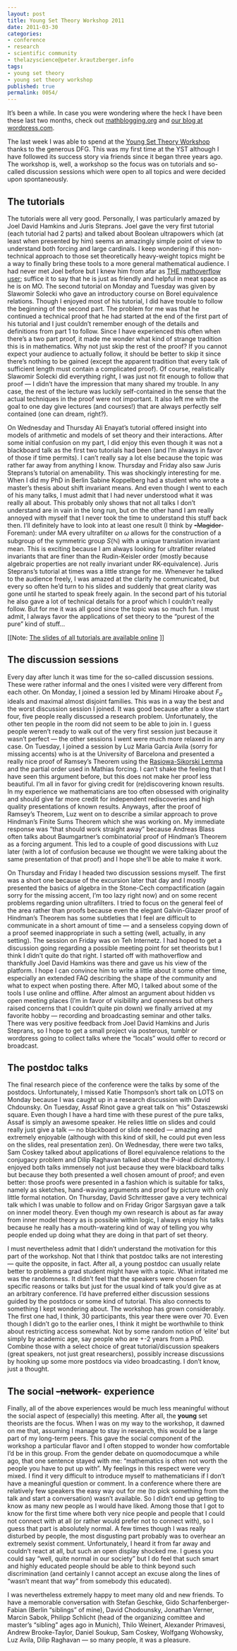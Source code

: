 ```yaml
---
layout: post
title: Young Set Theory Workshop 2011
date: 2011-03-30
categories:
- conference
- research
- scientific community
- thelazyscience@peter.krautzberger.info
tags:
- young set theory
- young set theory workshop
published: true
permalink: 0054/
---
```


It’s been a while. In case you were wondering where the heck I have been these last two months, check out [mathblogging.org](http://www.mathblogging.org) and [our blog at wordpress.com](http://mathblogging.wordpress.com).

The last week I was able to spend at the [Young Set Theory Workshop](http://www.math.uni-bonn.de/people/logic/events/young-set-theory-2011/) thanks to the generous DFG. This was my first time at the YST although I have followed its success story via friends since it began three years ago. The workshop is, well, a workshop so the focus was on tutorials and so-called discussion sessions which were open to all topics and were decided upon spontaneously.

## The tutorials

The tutorials were all very good. Personally, I was particularly amazed by Joel David Hamkins and Juris Steprans. Joel gave the very first tutorial (each tutorial had 2 parts) and talked about Boolean ultrapowers which (at least when presented by him) seems an amazingly simple point of view to understand both forcing and large cardinals. I keep wondering if this non-technical approach to those set theoretically heavy-weight topics might be a way to finally bring these tools to a more general mathematical audience. I had never met Joel before but I knew him from afar as [THE mathoverflow user](http://mathoverflow.net/users); suffice it to say that he is just as friendly and helpful in meat space as he is on MO. The second tutorial on Monday and Tuesday was given by Slawomir Solecki who gave an introductory course on Borel equivalence relations. Though I enjoyed most of his tutorial, I did have trouble to follow the beginning of the second part. The problem for me was that he continued a technical proof that he had started at the end of the first part of his tutorial and I just couldn’t remember enough of the details and definitions from part 1 to follow. Since I have experienced this often when there’s a two part proof, it made me wonder what kind of strange tradition this is in mathematics. Why not just skip the rest of the proof? If you cannot expect your audience to actually follow, it should be better to skip it since there’s nothing to be gained (except the apparent tradition that every talk of sufficient length must contain a complicated proof). Of course, realistically Slawomir Solecki did everything right, I was just not fit enough to follow that proof — I didn’t have the impression that many shared my trouble. In any case, the rest of the lecture was luckily self-contained in the sense that the actual techniques in the proof were not important. It also left me with the goal to one day give lectures (and courses!) that are always perfectly self contained (one can dream, right?).

On Wednesday and Thursday Ali Enayat’s tutorial offered insight into models of arithmetic and models of set theory and their interactions. After some initial confusion on my part, I did enjoy this even though it was not a blackboard talk as the first two tutorials had been (and I’m always in favor of those if time permits). I can’t really say a lot else because the topic was rather far away from anything I know. Thursday and Friday also saw Juris Steprans’s tutorial on amenability. This was shockingly interesting for me. When I did my PhD in Berlin Sabine Koppelberg had a student who wrote a master’s thesis about shift invariant means. And even though I went to each of his many talks, I must admit that I had never understood what it was really all about. This probably only shows that not all talks I don’t understand are in vain in the long run, but on the other hand I am really annoyed with myself that I never took the time to understand this stuff back then. I’ll definitely have to look into at least one result (I think by <del>-Magidor</del>- Foreman): under MA every ultrafilter on $\omega$ allows for the construction of a subgroup of the symmetric group $S(\mathbb{N})$ with a unique translation invariant mean. This is exciting because I am always looking for ultrafilter related invariants that are finer than the Rudin-Keisler order (mostly because algebraic properties are not really invariant under RK-equivalence). Juris Steprans’s tutorial at times was a little strange for me. Whenever he talked to the audience freely, I was amazed at the clarity he communicated, but every so often he’d turn to his slides and suddenly that great clarity was gone until he started to speak freely again. In the second part of his tutorial he also gave a lot of technical details for a proof which I couldn’t really follow. But for me it was all good since the topic was so much fun. I must admit, I always favor the applications of set theory to the “purest of the pure” kind of stuff…

[[Note: [The slides of all tutorials are available online](http://www.math.uni-bonn.de/people/logic/events/young-set-theory-2011/programme.shtml) ]]

## The discussion sessions

Every day after lunch it was time for the so-called discussion sessions. These were rather informal and the ones I visited were very different from each other. On Monday, I joined a session led by Minami Hiroake about $F_\sigma$ ideals and maximal almost disjoint families. This was in a way the best and the worst discussion session I joined. It was good because after a slow start four, five people really discussed a research problem. Unfortunately, the other ten people in the room did not seem to be able to join in. I guess people weren’t ready to walk out of the very first session just because it wasn’t perfect — the other sessions I went were much more relaxed in any case. On Tuesday, I joined a session by Luz Maria Garcia Avila (sorry for missing accents) who is at the University of Barcelona and presented a really nice proof of Ramsey’s Theorem using the [Rasiowa-Sikorski Lemma](https://secure.wikimedia.org/wikipedia/en/wiki/Rasiowa%E2%80%93Sikorski_lemma) and the partial order used in Mathias forcing. I can’t shake the feeling that I have seen this argument before, but this does not make her proof less beautiful. I’m all in favor for giving credit for (re)discovering known results. In my experience we mathematicians are too often obsessed with originality and should give far more credit for independent rediscoveries and high quality presentations of known results. Anyways, after the proof of Ramsey’s Theorem, Luz went on to describe a similar approach to prove Hindman’s Finite Sums Theorem which she was working on. My immediate response was “that should work straight away” because Andreas Blass often talks about Baumgartner’s combinatorial proof of Hindman’s Theorem as a forcing argument. This led to a couple of good discussions with Luz later (with a lot of confusion because we thought we were talking about the same presentation of that proof) and I hope she’ll be able to make it work.

On Thursday and Friday I headed two discussion sessions myself. The first was a short one because of the excursion later that day and I mostly presented the basics of algebra in the Stone-Cech compactification (again sorry for the missing accent, I’m too lazy right now) and on some recent problems regarding union ultrafilters. I tried to focus on the general feel of the area rather than proofs because even the elegant Galvin-Glazer proof of Hindman’s Theorem has some subtleties that I feel are difficult to communicate in a short amount of time — and a senseless copying down of a proof seemed inappropriate in such a setting (well, actually, in any setting). The session on Friday was on Teh Internetz. I had hoped to get a discussion going regarding a possible meeting point for set theorists but I think I didn’t quite do that right. I started off with mathoverflow and thankfully Joel David Hamkins was there and gave us his view of the platform. I hope I can convince him to write a little about it some other time, especially an extended FAQ describing the shape of the community and what to expect when posting there. After MO, I talked about some of the tools I use online and offline. After almost an argument about hidden vs open meeting places (I’m in favor of visibililty and openness but others raised concerns that I couldn’t quite pin down) we finally arrived at my favorite hobby — recording and broadcasting seminar and other talks. There was very positive feedback from Joel David Hamkins and Juris Steprans, so I hope to get a small project via posterous, tumblr or wordpress going to collect talks where the “locals” would offer to record or broadcast.

## The postdoc talks

The final research piece of the conference were the talks by some of the postdocs. Unfortunately, I missed Katie Thompson’s short talk on LOTS on Monday because I was caught up in a research discussion with David Chdounsky. On Tuesday, Assaf Rinot gave a great talk on “his” Ostaszewski square. Even though I have a hard time with these purest of the pure talks, Assaf is simply an awesome speaker. He relies little on slides and could really just give a talk — no blackboard or slide needed — amazing and extremely enjoyable (although with this kind of skill, he could put even less on the slides, real presentation zen). On Wednesday, there were two talks, Sam Coskey talked about applications of Borel equivalence relations to the conjugacy problem and Dilip Raghavan talked about the P-ideal dichotomy. I enjoyed both talks immensely not just because they were blackboard talks but because they both presented a well chosen amount of proof; and even better: those proofs were presented in a fashion which is suitable for talks, namely as sketches, hand-waving arguments and proof by picture with only little formal notation. On Thursday, David Schrittesser gave a very technical talk which I was unable to follow and on Friday Grigor Sargsyan gave a talk on inner model theory. Even though my own research is about as far away from inner model theory as is possible within logic, I always enjoy his talks because he really has a mouth-watering kind of way of telling you why people ended up doing what they are doing in that part of set theory.

I must nevertheless admit that I didn’t understand the motivation for this part of the workshop. Not that I think that postdoc talks are not interesting — quite the opposite, in fact. After all, a young postdoc can usually relate better to problems a grad student might have with a topic. What irritated me was the randomness. It didn’t feel that the speakers were chosen for specific reasons or talks but just for the usual kind of talk you’d give as at an arbitrary conference. I’d have preferred either discussion sessions guided by the postdocs or some kind of tutorial. This also connects to something I kept wondering about. The workshop has grown considerably. The first one had, I think, 30 participants, this year there were over 70\. Even though I didn’t go to the earlier ones, I think it might be worthwhile to think about restricting access somewhat. Not by some random notion of ‘elite’ but simply by academic age, say people who are +-2 years from a PhD. Combine those with a select choice of great tutorial/discussion speakers (great speakers, not just great researchers), possibly increase discussions by hooking up some more postdocs via video broadcasting. I don’t know, just a thought.

## The social <del>-network</del>- experience

Finally, all of the above experiences would be much less meaningful without the social aspect of (especially) this meeting. After all, the **young** set theorists are the focus. When I was on my way to the workshop, it dawned on me that, assuming I manage to stay in research, this would be a large part of my long-term peers. This gave the social component of the workshop a particular flavor and I often stopped to wonder how comfortable I’d be in this group. From the gender debate on quomodocumque a while ago, that one sentence stayed with me: “mathematics is often not worth the people you have to put up with”. My feelings in this respect were very mixed. I find it very difficult to introduce myself to mathematicians if I don’t have a meaningful question or comment. In a conference where there are relatively few speakers the easy way out for me (to pick something from the talk and start a conversation) wasn’t available. So I didn’t end up getting to know as many new people as I would have liked. Among those that I got to know for the first time where both very nice people and people that I could not connect with at all (or rather would prefer not to connect with), so I guess that part is absolutely normal. A few times though I was really disturbed by people, the most disgusting part probably was to overhear an extremely sexist comment. Unfortunately, I heard it from far away and couldn’t react at all, but such an open display shocked me. I guess you could say “well, quite normal in our society” but I do feel that such smart and highly educated people should be able to think beyond such discrimination (and certainly I cannot accept an excuse along the lines of “wasn’t meant that way” from somebody this educated).

I was nevertheless extremely happy to meet many old and new friends. To have a memorable conversation with Stefan Geschke, Gido Scharfenberger-Fabian (Berlin “siblings” of mine), David Chodounsky, Jonathan Verner, Marcin Sabok, Philipp Schlicht (head of the organizing comittee and master’s “sibling” ages ago in Munich), Thilo Weinert, Alexander Primavesi, Andrew Brooke-Taylor, Daniel Soukup, Sam Coskey, Wolfgang Wohowsky, Luz Avila, Dilip Raghavan — so many people, it was a pleasure.
